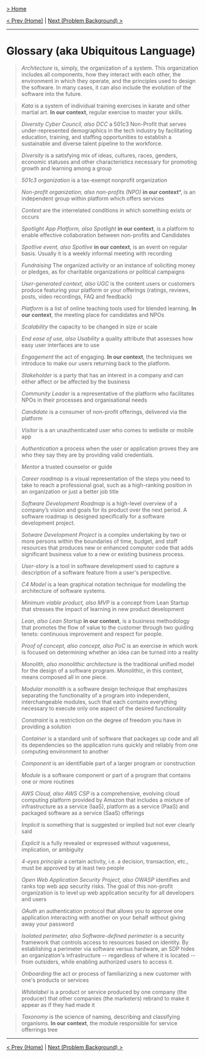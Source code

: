 [> Home](README.md)

[< Prev (Home)](README.md)  |  [Next (Problem Background) >](1.Problem/README.md)

---

# Glossary (aka Ubiquitous Language)

> _Architecture_
is, simply, the organization of a system. This organization includes all components, how they interact with each other, the environment in which they operate, and the principles used to design the software. In many cases, it can also include the evolution of the software into the future.

> _Kata_
is a system of individual training exercises in karate and other martial art. **In our context**, regular exercise to master your skills.

> _Diversity Cyber Council, also DCC_
a 501c3 Non-Profit that serves under-represented demographics in the tech industry by facilitating education, training, and staffing opportunities to establish a sustainable and diverse talent pipeline to the workforce.

> _Diversity_
is a satisfying mix of ideas, cultures, races, genders, economic statuses and other characteristics necessary for promoting growth and learning among a group

> _501c3 organization_
is a tax-exempt nonprofit organization

> _Non-profit organization, also non-profits (NPO)_ 
**in our context***, is an independent group within platform which offers services

> _Context_
are the interrelated conditions in which something exists or occurs

> _Spotlight App Platform, also Spotlight_ 
**in our context**, is a platform to enable effective collaboration between non-profits and Candidates

> _Spotlive event, also Spotlive_
**in our context**, is an event on regular basis. Usually it is a weekly informal meeting with recording

> _Fundraising_
The organized activity or an instance of soliciting money or pledges, as for charitable organizations or political campaigns

> _User-generated context, also UGC_
is the content users or customers produce featuring your platform or your offerings (ratings, reviews, posts, video recordings, FAQ and feedback)

> _Platform_
is a list of online teaching tools used for blended learning. **In our context**, the meeting place for candidates and NPOs

> _Scalability_
the capacity to be changed in size or scale

> _End ease of use, also Usability_
a quality attribute that assesses how easy user interfaces are to use

> _Engagement_
the act of engaging. **In our context**, the techniques we introduce to make our users returning back to the platform.

> _Stakeholder_
is a party that has an interest in a company and can either affect or be affected by the business

> _Community Leader_
is a representative of the platform who facilitates NPOs in their processes and organisational needs

> _Candidate_
is a consumer of non-profit offerings, delivered via the platform

> _Visitor_
is a an unauthenticated user who comes to website or mobile app

> _Authentication_
a process when the user or application proves they are who they say they are by providing valid credentials.

> _Mentor_
a trusted counselor or guide

> _Career roadmap_
is a visual representation of the steps you need to take to reach a professional goal, such as a high-ranking position in an organization or just a better job title

> _Software Development Roadmap_
is a high-level overview of a company’s vision and goals for its product over the next period. A software roadmap is designed specifically for a software development project.

> _Sotware Development Project_
is a complex undertaking by two or more persons within the boundaries of time, budget, and staff resources that produces new or enhanced computer code that adds significant business value to a new or existing business process.

> _User-story_
is a tool in software development used to capture a description of a software feature from a user's perspective.

> _C4 Model_
is a lean graphical notation technique for modelling the architecture of software systems.

> _Minimum viable product, also MVP_
is a concept from Lean Startup that stresses the impact of learning in new product development

> _Lean, also Lean Startup_
**in our context**, is a business methodology that promotes the flow of value to the customer through two guiding tenets: continuous improvement and respect for people.

> _Proof of concept, also concept, also PoC_
is an exercise in which work is focused on determining whether an idea can be turned into a reality

> _Monolith, also monolithic architecture_
is the traditional unified model for the design of a software program. Monolithic, in this context, means composed all in one piece.

> _Modular monolith_
is a software design technique that emphasizes separating the functionality of a program into independent, interchangeable modules, such that each contains everything necessary to execute only one aspect of the desired functionality

> _Constraint_
is a restriction on the degree of freedom you have in providing a solution

> _Container_
is a standard unit of software that packages up code and all its dependencies so the application runs quickly and reliably from one computing environment to another

> _Component_
is an identifiable part of a larger program or construction

> _Module_
is a software component or part of a program that contains one or more routines

> _AWS Cloud, also AWS CSP_
is a comprehensive, evolving cloud computing platform provided by Amazon that includes a mixture of infrastructure as a service (IaaS), platform as a service (PaaS) and packaged software as a service (SaaS) offerings

> _Implicit_
is something that is suggested or implied but not ever clearly said

> _Explicit_
is a fully revealed or expressed without vagueness, implication, or ambiguity

> _4-eyes principle_
a certain activity, i.e. a decision, transaction, etc., must be approved by at least two people

> _Open Web Application Security Project, also OWASP_
identifies and ranks top web app security risks. The goal of this non-profit organization is to level up web application security for all developers and users

> _OAuth_
an authentication protocol that allows you to approve one application interacting with another on your behalf without giving away your password

> _Isolated perimeter, also Software-defined perimeter_
is a security framework that controls access to resources based on identity. By establishing a perimeter via software versus hardware, an SDP hides an organization's infrastructure -- regardless of where it is located -- from outsiders, while enabling authorized users to access it.

> _Onboarding_
the act or process of familiarizing a new customer with one's products or services

> _Whitelabel_
is a product or service produced by one company (the producer) that other companies (the marketers) rebrand to make it appear as if they had made it
 
> _Taxonomy_
is the science of naming, describing and classifying organisms. **In our context**, the module responsible for service offerrings tree

---
[< Prev (Home)](README.md)  |  [Next (Problem Background) >](1.Problem/README.md)
